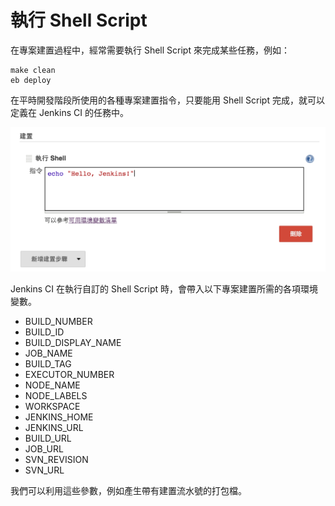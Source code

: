# 執行 Shell Script

在專案建置過程中，經常需要執行 Shell Script 來完成某些任務，例如：

```
make clean
eb deploy
```

在平時開發階段所使用的各種專案建置指令，只要能用 Shell Script 完成，就可以定義在 Jenkins CI 的任務中。

![](images/shell/add-shell-execution.png)

Jenkins CI 在執行自訂的 Shell Script 時，會帶入以下專案建置所需的各項環境變數。

* BUILD_NUMBER
* BUILD_ID
* BUILD_DISPLAY_NAME
* JOB_NAME
* BUILD_TAG
* EXECUTOR_NUMBER
* NODE_NAME
* NODE_LABELS
* WORKSPACE
* JENKINS_HOME
* JENKINS_URL
* BUILD_URL
* JOB_URL
* SVN_REVISION
* SVN_URL

我們可以利用這些參數，例如產生帶有建置流水號的打包檔。

